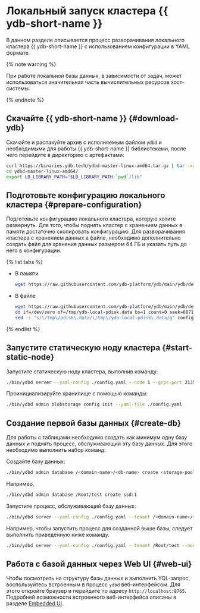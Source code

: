 # Локальный запуск кластера {{ ydb-short-name }}

В данном разделе описывается процесс разворачивания локального кластера {{ ydb-short-name }} c использованием конфигурации в YAML формате.

{% note warning %}

При работе локальной базы данных, в зависимости от задач, может использоваться значительная часть вычислительных ресурсов хост-системы.

{% endnote %}

## Скачайте {{ ydb-short-name }} {#download-ydb}

Скачайте и распакуйте архив с исполняемым файлом `ydbd` и необходимыми для работы {{ ydb-short-name }} библиотеками, после чего перейдите в директорию с артефактами:

```bash
curl https://binaries.ydb.tech/ydbd-master-linux-amd64.tar.gz | tar -xz
cd ydbd-master-linux-amd64/
export LD_LIBRARY_PATH="$LD_LIBRARY_PATH:`pwd`/lib"
```

## Подготовьте конфигурацию локального кластера {#prepare-configuration}

Подготовьте конфигурацию локального кластера, которую хотите развернуть. Для того, чтобы поднять кластер с хранением данных в памяти достаточно скопировать конфигурацию. Для разворачивания кластера с хранением данных в файле, необходимо дополнительно создать файл для хранения данных размером 64 ГБ и указать путь до него в конфигурации.

{% list tabs %}

- В памяти

  ```bash
  wget https://raw.githubusercontent.com/ydb-platform/ydb/main/ydb/deploy/yaml_config_examples/single-node-in-memory.yaml -O config.yaml
  ```

- В файле

  ```bash
  wget https://raw.githubusercontent.com/ydb-platform/ydb/main/ydb/deploy/yaml_config_examples/single-node-with-file.yaml -O config.yaml
  dd if=/dev/zero of=/tmp/ydb-local-pdisk.data bs=1 count=0 seek=68719476736
  sed -i "s/\/tmp\/pdisk\.data/\/tmp\/ydb-local-pdisk\.data/g" config.yaml
  ```

{% endlist %}

## Запустите статическую ноду кластера {#start-static-node}

Запустите статическую ноду кластера, выполнив команду:

```bash
./bin/ydbd server --yaml-config ./config.yaml --node 1 --grpc-port 2135 --ic-port 19001 --mon-port 8765
```

Проинициализируйте хранилище с помощью команды:

```bash
./bin/ydbd admin blobstorage config init --yaml-file ./config.yaml
```

## Создание первой базы данных {#create-db}

Для работы с таблицами необходимо создать как минимум одну базу данных и поднять процесс, обслуживающий эту базу данных. Для этого необходимо выполнить набор команд:

Создайте базу данных:

```bash
./bin/ydbd admin database /<domain-name>/<db-name> create <storage-pool-kind>:<storage-unit-count>
```

Например,

```bash
./bin/ydbd admin database /Root/test create ssd:1
```

Запустите процесс, обслуживающий базу данных:

```bash
./bin/ydbd server --yaml-config ./config.yaml --tenant /<domain-name>/<db-name> --node-broker <address>:<port> --grpc-port 31001 --ic-port 31003 --mon-port 31002
```

Например, чтобы запустить процесс для созданной выше базы, следует выполнить приведенную ниже команду.

```bash
./bin/ydbd server --yaml-config ./config.yaml --tenant /Root/test --node-broker localhost:2135 --grpc-port 31001 --ic-port 31003 --mon-port 31002
```

## Работа с базой данных через Web UI {#web-ui}

Чтобы посмотреть на структуру базы данных и выполнить YQL-запрос, воспользуйтесь встроенным в процесс `ydbd` веб-интерфейсом. Для этого откройте браузер и перейдите по адресу `http://localhost:8765`. Подробней возможности встроенного веб-интерфейса описаны в разделе [Embedded UI](../maintenance/embedded_monitoring/ydb_monitoring.md).
